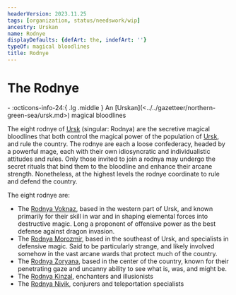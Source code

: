 ```yaml
---
headerVersion: 2023.11.25
tags: [organization, status/needswork/wip]
ancestry: Urskan
name: Rodnye
displayDefaults: {defArt: the, indefArt: ''}
typeOf: magical bloodlines
title: Rodnye
---
```

# The Rodnye
<div class="grid cards ext-narrow-margin ext-one-column" markdown>
-
   :octicons-info-24:{ .lg .middle } An [Urskan](<../../gazetteer/northern-green-sea/ursk.md>) magical bloodlines  
</div>


The eight rodnye of [Ursk](<../../gazetteer/northern-green-sea/ursk.md>) (singular: Rodnya) are the secretive magical bloodlines that both control the magical power of the population of [Ursk](<../../gazetteer/northern-green-sea/ursk.md>), and rule the country. The rodnye are each a loose confederacy, headed by a powerful mage, each with their own idiosyncratic and individualistic attitudes and rules. Only those invited to join a rodnya may undergo the secret rituals that bind them to the bloodline and enhance their arcane strength. Nonetheless, at the highest levels the rodnye coordinate to rule and defend the country. 

The eight rodnye are:
- The [Rodnya Voknaz](<./rodnya-voknaz.md>), based in the western part of Ursk, and known primarily for their skill in war and in shaping elemental forces into destructive magic. Long a proponent of offensive power as the best defense against dragon invasion. 
- The [Rodnya Morozmir](<./rodnya-morozmir.md>), based in the southeast of Ursk, and specialists in defensive magic. Said to be particularly strange, and likely involved somehow in the vast arcane wards that protect much of the country. 
- The [Rodnya Zoryana](<./rodnya-zoryana.md>), based in the center of the country, known for their penetrating gaze and uncanny ability to see what is, was, and might be. 
- The [Rodnya Kinzal](<./rodnya-kinzal.md>), enchanters and illusionists
- The [Rodnya Nivik](<./rodnya-nivik.md>), conjurers and teleportation specialists

